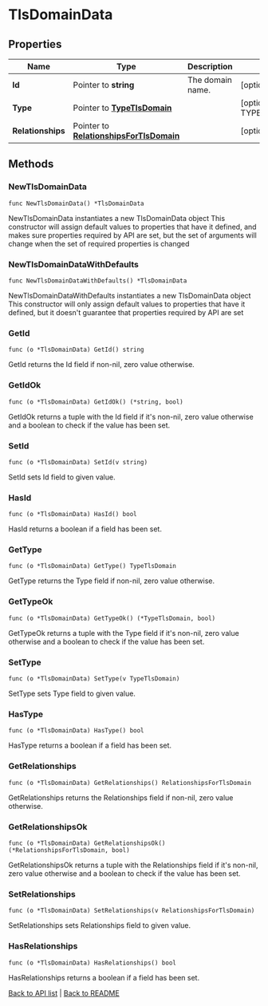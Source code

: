 # TlsDomainData

## Properties

Name | Type | Description | Notes
------------ | ------------- | ------------- | -------------
**Id** | Pointer to **string** | The domain name. | [optional] [readonly] 
**Type** | Pointer to [**TypeTlsDomain**](TypeTlsDomain.md) |  | [optional] [default to TYPETLSDOMAIN_TLS_DOMAIN]
**Relationships** | Pointer to [**RelationshipsForTlsDomain**](RelationshipsForTlsDomain.md) |  | [optional] 

## Methods

### NewTlsDomainData

`func NewTlsDomainData() *TlsDomainData`

NewTlsDomainData instantiates a new TlsDomainData object
This constructor will assign default values to properties that have it defined,
and makes sure properties required by API are set, but the set of arguments
will change when the set of required properties is changed

### NewTlsDomainDataWithDefaults

`func NewTlsDomainDataWithDefaults() *TlsDomainData`

NewTlsDomainDataWithDefaults instantiates a new TlsDomainData object
This constructor will only assign default values to properties that have it defined,
but it doesn't guarantee that properties required by API are set

### GetId

`func (o *TlsDomainData) GetId() string`

GetId returns the Id field if non-nil, zero value otherwise.

### GetIdOk

`func (o *TlsDomainData) GetIdOk() (*string, bool)`

GetIdOk returns a tuple with the Id field if it's non-nil, zero value otherwise
and a boolean to check if the value has been set.

### SetId

`func (o *TlsDomainData) SetId(v string)`

SetId sets Id field to given value.

### HasId

`func (o *TlsDomainData) HasId() bool`

HasId returns a boolean if a field has been set.

### GetType

`func (o *TlsDomainData) GetType() TypeTlsDomain`

GetType returns the Type field if non-nil, zero value otherwise.

### GetTypeOk

`func (o *TlsDomainData) GetTypeOk() (*TypeTlsDomain, bool)`

GetTypeOk returns a tuple with the Type field if it's non-nil, zero value otherwise
and a boolean to check if the value has been set.

### SetType

`func (o *TlsDomainData) SetType(v TypeTlsDomain)`

SetType sets Type field to given value.

### HasType

`func (o *TlsDomainData) HasType() bool`

HasType returns a boolean if a field has been set.

### GetRelationships

`func (o *TlsDomainData) GetRelationships() RelationshipsForTlsDomain`

GetRelationships returns the Relationships field if non-nil, zero value otherwise.

### GetRelationshipsOk

`func (o *TlsDomainData) GetRelationshipsOk() (*RelationshipsForTlsDomain, bool)`

GetRelationshipsOk returns a tuple with the Relationships field if it's non-nil, zero value otherwise
and a boolean to check if the value has been set.

### SetRelationships

`func (o *TlsDomainData) SetRelationships(v RelationshipsForTlsDomain)`

SetRelationships sets Relationships field to given value.

### HasRelationships

`func (o *TlsDomainData) HasRelationships() bool`

HasRelationships returns a boolean if a field has been set.


[Back to API list](../README.md#documentation-for-api-endpoints) | [Back to README](../README.md)


